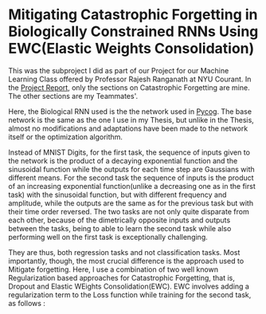 # Mitigating Catastrophic Forgetting in Biologically Constrained RNNs Using EWC(Elastic Weights Consolidation)

This was the subproject I did as part of our Project for our Machine Learning Class offered by Professor Rajesh Ranganath at NYU Courant. In the [Project Report](),
only the sections on Catastrophic Forgetting are mine. The other sections are my Teammates'.

Here, the Biological RNN used is the the network used in [Pycog](). The base network is the same as the one I use in my Thesis, but unlike in the Thesis, almost no modifications and adaptations have been made to the network itself or the optimization algorithm. 

Instead of MNIST Digits, for the first task, the sequence of inputs given to the network is the product of a decaying exponential function and the sinusoidal function while the outputs for each time step are Gaussians with different means. For the second task the sequence of inputs is the product of an increasing exponential function(unlike a decreasing one as in the first task) with the sinusoidal function, but with different frequency and amplitude, while the outputs are the same as for the previous task but with their time order reversed. The two tasks are not only quite disparate from each other, because of the dimetrically opposite inputs and outputs between the tasks, being to able to learn the second task while also performing well on the first task is exceptionally challenging.

They are thus, both regression tasks and not classification tasks. Most importantly, though, the most crucial difference is the approach used to Mitigate forgetting. Here, I use a combination of two well known Regularization based approaches for Catastrophic Forgetting, that is, Dropout and Elastic WEights Consolidation(EWC). EWC involves adding a regularization term to the Loss function while training for the second task, as follows :
